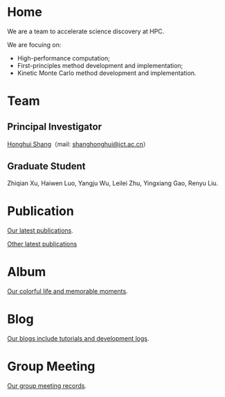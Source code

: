 # Home
We are a team to accelerate science discovery at HPC.  

We are focuing on:

- High-performance computation;
- First-principles method development and implementation;
- Kinetic Monte Carlo method development and implementation.

# Team

## Principal Investigator

[Honghui Shang](http://people.ucas.edu.cn/~shanghui)（mail: shanghonghui@ict.ac.cn）

## Graduate Student
Zhiqian Xu, Haiwen Luo, Yangju Wu, Leilei Zhu, Yingxiang Gao, Renyu Liu.

# Publication
[Our latest publications](https://quantumict.github.io/QuantumICT/publication/publications).

[Other latest publications](https://quantumict.github.io/QuantumICT/publication/pub_other.html)

# Album
[Our colorful life and memorable moments](https://quantumict.github.io/QuantumICT/album/index).

# Blog
[Our blogs include tutorials and development logs](https://quantumict.github.io/QuantumICT/blog/).

# Group Meeting

[Our group meeting records](https://quantumict.github.io/QuantumICT/group_meeting).
